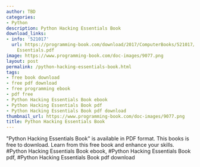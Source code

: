 ```yaml
---
author: TBD
categories:
- Python
description: Python Hacking Essentials Book
download_links:
- info: '521017'
  url: https://programming-book.com/download/2017/ComputerBooks/521017/Python Hacking
    Essentials.pdf
image: https://www.programming-book.com/doc-images/9077.png
layout: post
permalink: /python-hacking-essentials-book.html
tags:
- free book download
- free pdf download
- free programming ebook
- pdf free
- Python Hacking Essentials Book ebook
- Python Hacking Essentials Book pdf
- Python Hacking Essentials Book pdf download
thumbnail_url: https://www.programming-book.com/doc-images/9077.png
title: Python Hacking Essentials Book
---
```


 
<div class="item-desc text-justify">
  "Python Hacking Essentials Book" is available in PDF format. This books is free to download. Learn from this free book and enhance your skills.
  <br>
  #Python Hacking Essentials Book ebook, #Python Hacking Essentials Book pdf, #Python Hacking Essentials Book pdf download
</div>